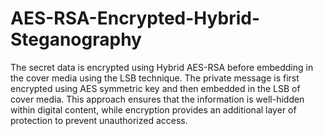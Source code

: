 # AES-RSA-Encrypted-Hybrid-Steganography
The secret data is encrypted using Hybrid AES-RSA before embedding in the cover media using the LSB technique.
The private message is first encrypted using AES symmetric key and then embedded in the LSB of cover media. This approach ensures that the information is well-hidden within digital content, while encryption provides an additional layer of protection to prevent unauthorized access.
